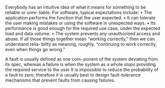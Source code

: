 Everybody has an intuitive idea of what it means for something to be reliable or unre‐
liable. For software, typical expectations include:
• The application performs the function that the user expected.
• It can tolerate the user making mistakes or using the software in unexpected
ways.
• Its performance is good enough for the required use case, under the expected
load and data volume.
• The system prevents any unauthorized access and abuse.
If all those things together mean “working correctly,” then we can understand relia‐
bility as meaning, roughly, “continuing to work correctly, even when things go
wrong.”

A fault is usually defined as one com‐
ponent of the system deviating from its spec, whereas a failure is when the system as a
whole stops providing the required service to the user
It is impossible to reduce the
probability of a fault to zero; therefore it is usually best to design fault-tolerance
mechanisms that prevent faults from causing failures.